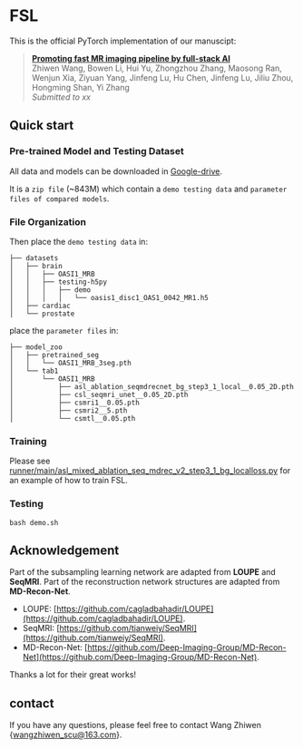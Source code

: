 # FSL

This is the official PyTorch implementation of our manuscipt:

> [**Promoting fast MR imaging pipeline by full-stack AI**](xxx)       
> Zhiwen Wang, Bowen Li, Hui Yu, Zhongzhou Zhang, Maosong Ran, Wenjun Xia, Ziyuan Yang, Jinfeng Lu, Hu Chen, Jinfeng Lu, Jiliu Zhou, Hongming Shan, Yi Zhang        
> *Submitted to xx*

## Quick start

### Pre-trained Model and Testing Dataset
All data and models can be downloaded in [Google-drive](https://drive.google.com/file/d/1fdxsNnbEURpetsH9seP4RRv9nML2y2i1/view?usp=sharing).

It is a `zip file` (~843M) which contain a `demo testing data` and `parameter files of compared models`. 

### File Organization
Then place the `demo testing data` in:

```
├── datasets
│   ├── brain
│   │   ├── OASI1_MRB
│   │   ├── testing-h5py
│   │   │   ├── demo
│   │   │   │   └── oasis1_disc1_OAS1_0042_MR1.h5
│   ├── cardiac
│   └── prostate
```

place the `parameter files` in:
```
├── model_zoo
│   ├── pretrained_seg
│   │   └── OASI1_MRB_3seg.pth
│   └── tab1
│       └── OASI1_MRB
│           ├── asl_ablation_seqmdrecnet_bg_step3_1_local__0.05_2D.pth
│           ├── csl_seqmri_unet__0.05_2D.pth
│           ├── csmri1__0.05.pth
│           ├── csmri2__5.pth
│           └── csmtl__0.05.pth
```
### Training

Please see [runner/main/asl_mixed_ablation_seq_mdrec_v2_step3_1_bg_localloss.py](runner/main/runner/main/asl_mixed_ablation_seq_mdrec_v2_step3_1_bg_localloss.py) for an example of how to train FSL.


### Testing

```
bash demo.sh
```

## Acknowledgement

Part of the subsampling learning network are adapted from **LOUPE** and **SeqMRI**. 
Part of the reconstruction network structures are adapted from **MD-Recon-Net**.
 
+ LOUPE: [https://github.com/cagladbahadir/LOUPE](https://github.com/cagladbahadir/LOUPE).
+ SeqMRI: [https://github.com/tianweiy/SeqMRI](https://github.com/tianweiy/SeqMRI).
+ MD-Recon-Net: [https://github.com/Deep-Imaging-Group/MD-Recon-Net](https://github.com/Deep-Imaging-Group/MD-Recon-Net).

Thanks a lot for their great works!

## contact
If you have any questions, please feel free to contact Wang Zhiwen {wangzhiwen_scu@163.com}.

<!-- ## Citation

If you find this project useful, please consider citing:

```bibtex
@inproceedings{st++,
  title={ST++: Make Self-training Work Better for Semi-supervised Semantic Segmentation},
  author={Yang, Lihe and Zhuo, Wei and Qi, Lei and Shi, Yinghuan and Gao, Yang},
  booktitle={xxx},
  year={xxx}
}

@inproceedings{unimatch,
  title={Revisiting Weak-to-Strong Consistency in Semi-Supervised Semantic Segmentation},
  author={Yang, Lihe and Qi, Lei and Feng, Litong and Zhang, Wayne and Shi, Yinghuan},
  booktitle={CVPR},
  year={2023}
}
``` -->